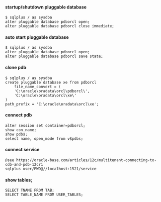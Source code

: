 #### startup/shutdown pluggable database
	$ sqlplus / as sysdba
	alter pluggable database pdborcl open;
	alter pluggable database pdborcl close immediate;

#### auto start pluggable database
	$ sqlplus / as sysdba
	alter pluggable database pdborcl open;
	alter pluggable database pdborcl save state;

#### clone pdb
	$ sqlplus / as sysdba
	create pluggable database xe from pdborcl
		file_name_convert = (
		'C:\oracle\oradata\orcl\pdborcl\',
		'C:\oracle\oradata\orcl\xe\'
	)
	path_prefix = 'C:\oracle\oradata\orcl\xe';

#### connect pdb
	alter session set container=pdborcl;
	show con_name;
	show pdbs;
	select name, open_mode from v$pdbs;

#### connect service
	@see https://oracle-base.com/articles/12c/multitenant-connecting-to-cdb-and-pdb-12cr1
	sqlplus user/PWD@//localhost:1521/service

#### show tables;
	SELECT TNAME FROM TAB;
	SELECT TABLE_NAME FROM USER_TABLES;
